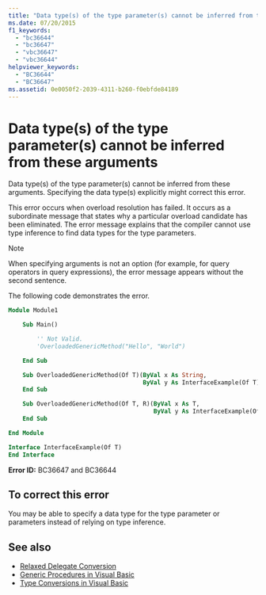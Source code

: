 ```yaml
---
title: "Data type(s) of the type parameter(s) cannot be inferred from these arguments"
ms.date: 07/20/2015
f1_keywords:
  - "bc36644"
  - "bc36647"
  - "vbc36647"
  - "vbc36644"
helpviewer_keywords:
  - "BC36644"
  - "BC36647"
ms.assetid: 0e0050f2-2039-4311-b260-f0ebfde84189
---
```

# Data type(s) of the type parameter(s) cannot be inferred from these arguments

Data type(s) of the type parameter(s) cannot be inferred from these arguments. Specifying the data type(s) explicitly might correct this error.

This error occurs when overload resolution has failed. It occurs as a subordinate message that states why a particular overload candidate has been eliminated. The error message explains that the compiler cannot use type inference to find data types for the type parameters.

> [!NOTE]
> When specifying arguments is not an option (for example, for query operators in query expressions), the error message appears without the second sentence.

The following code demonstrates the error.

```vb
Module Module1

    Sub Main()

        '' Not Valid.
        'OverloadedGenericMethod("Hello", "World")

    End Sub

    Sub OverloadedGenericMethod(Of T)(ByVal x As String,
                                      ByVal y As InterfaceExample(Of T))
    End Sub

    Sub OverloadedGenericMethod(Of T, R)(ByVal x As T,
                                         ByVal y As InterfaceExample(Of R))
    End Sub

End Module

Interface InterfaceExample(Of T)
End Interface
```

**Error ID:** BC36647 and BC36644

## To correct this error

You may be able to specify a data type for the type parameter or parameters instead of relying on type inference.

## See also

- [Relaxed Delegate Conversion](../../../visual-basic/programming-guide/language-features/delegates/relaxed-delegate-conversion.md)
- [Generic Procedures in Visual Basic](../../../visual-basic/programming-guide/language-features/data-types/generic-procedures.md)
- [Type Conversions in Visual Basic](../../../visual-basic/programming-guide/language-features/data-types/type-conversions.md)
